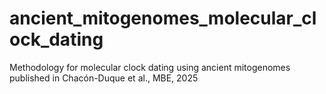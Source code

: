 # ancient_mitogenomes_molecular_clock_dating
Methodology for molecular clock dating using ancient mitogenomes published in Chacón-Duque et al., MBE, 2025
